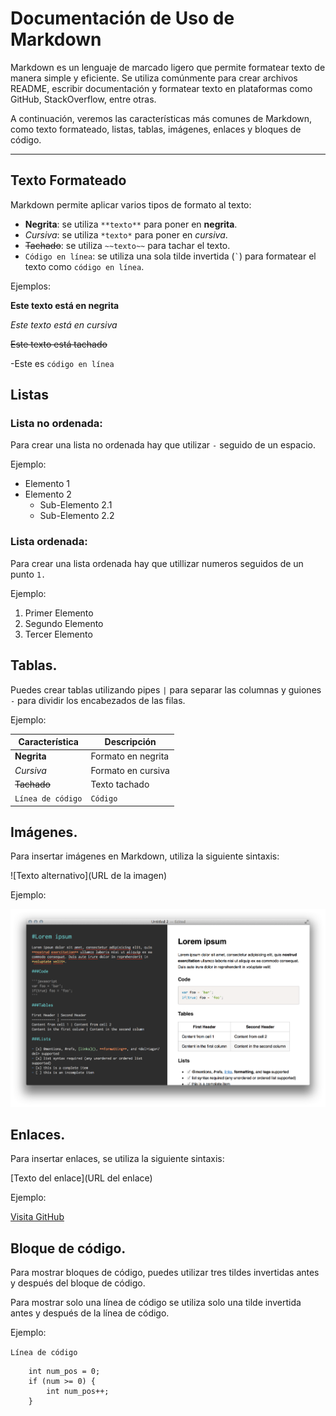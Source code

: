 # Documentación de Uso de Markdown

Markdown es un lenguaje de marcado ligero que permite formatear texto de manera simple y eficiente. Se utiliza comúnmente para crear archivos README, escribir documentación y formatear texto en plataformas como GitHub, StackOverflow, entre otras.

A continuación, veremos las características más comunes de Markdown, como texto formateado, listas, tablas, imágenes, enlaces y bloques de código.

---

## Texto Formateado

Markdown permite aplicar varios tipos de formato al texto:

- **Negrita**: se utiliza `**texto**` para poner en **negrita**.
- *Cursiva*: se utiliza `*texto*` para poner en *cursiva*.
- ~~Tachado~~: se utiliza `~~texto~~` para tachar el texto.
- `Código en línea`: se utiliza una sola tilde invertida (`` ` ``) para formatear el texto como `código en línea`.

Ejemplos:

 **Este texto está en negrita**

 *Este texto está en cursiva*

 ~~Este texto está tachado~~

-Este es `código en línea`


## Listas

### Lista no ordenada:
Para crear una lista no ordenada hay que utilizar `-` seguido de un espacio.

Ejemplo:

- Elemento 1
- Elemento 2
  - Sub-Elemento 2.1
  - Sub-Elemento 2.2

### Lista ordenada:
Para crear una lista ordenada hay que utillizar numeros seguidos de un punto `1.`

Ejemplo:

1. Primer Elemento
2. Segundo Elemento
3. Tercer Elemento

## Tablas.
Puedes crear tablas utilizando pipes `|` para separar las columnas y guiones `-` para dividir los encabezados de las filas.

Ejemplo:

| Característica    | Descripción          |
| ----------------- | -------------------- |
| **Negrita**       | Formato en negrita   |
| *Cursiva*         | Formato en cursiva   |
| ~~Tachado~~       | Texto tachado        |
| `Línea de código` | `Código`             |

## Imágenes.
Para insertar imágenes en Markdown, utiliza la siguiente sintaxis:

![Texto alternativo](URL de la imagen)

Ejemplo:

![Ejemplo de Imagen](media/imagen3.png)

## Enlaces.
Para insertar enlaces, se utiliza la siguiente sintaxis:

[Texto del enlace](URL del enlace)

Ejemplo:

[Visita GitHub](https://github.com)

## Bloque de código.
Para mostrar bloques de código, puedes utilizar tres tildes invertidas antes y después del bloque de código.

Para mostrar solo una línea de código se utiliza solo una tilde invertida antes y después de la línea de código.

Ejemplo:

` Línea de código `

``` int num = 2;
	int num_pos = 0;
	if (num >= 0) {
		int num_pos++;
	} 
```

